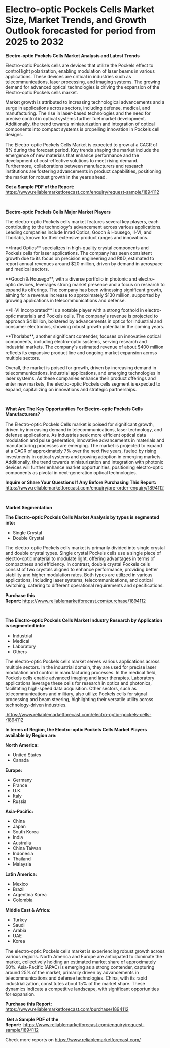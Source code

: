 <p><h1>Electro-optic Pockels Cells Market Size, Market Trends, and Growth Outlook forecasted for period from 2025 to 2032</h1></p><p><strong>Electro-optic Pockels Cells Market Analysis and Latest Trends</strong></p>
<p><p>Electro-optic Pockels cells are devices that utilize the Pockels effect to control light polarization, enabling modulation of laser beams in various applications. These devices are critical in industries such as telecommunications, laser processing, and imaging systems. The growing demand for advanced optical technologies is driving the expansion of the Electro-optic Pockels cells market.</p><p>Market growth is attributed to increasing technological advancements and a surge in applications across sectors, including defense, medical, and manufacturing. The rise in laser-based technologies and the need for precise control in optical systems further fuel market development. Additionally, the trend towards miniaturization and integration of optical components into compact systems is propelling innovation in Pockels cell designs.</p><p>The Electro-optic Pockels Cells Market is expected to grow at a CAGR of 8% during the forecast period. Key trends shaping the market include the emergence of new materials that enhance performance and the development of cost-effective solutions to meet rising demand. Furthermore, collaborations between manufacturers and research institutions are fostering advancements in product capabilities, positioning the market for robust growth in the years ahead.</p></p>
<p><strong>Get a Sample PDF of the Report:&nbsp;</strong> <a href="https://www.reliablemarketforecast.com/enquiry/request-sample/1894112?utm_campaign=2808&utm_medium=2&utm_source=Github&utm_content=ia&utm_term=07042025&utm_id=electro-optic-pockels-cells">https://www.reliablemarketforecast.com/enquiry/request-sample/1894112</a></p>
<p>&nbsp;</p>
<p><strong>Electro-optic Pockels Cells Major Market Players</strong></p>
<p><p>The electro-optic Pockels cells market features several key players, each contributing to the technology's advancement across various applications. Leading companies include Inrad Optics, Gooch & Housego, II-VI, and Thorlabs, known for their extensive product ranges and innovations.</p><p>**Inrad Optics** specializes in high-quality crystal components and Pockels cells for laser applications. The company has seen consistent growth due to its focus on precision engineering and R&D, estimated to report annual revenues around $20 million, driven by demand in aerospace and medical sectors.</p><p>**Gooch & Housego**, with a diverse portfolio in photonic and electro-optic devices, leverages strong market presence and a focus on research to expand its offerings. The company has been witnessing significant growth, aiming for a revenue increase to approximately $130 million, supported by growing applications in telecommunications and defense.</p><p>**II-VI Incorporated** is a notable player with a strong foothold in electro-optic materials and Pockels cells. The company's revenue is projected to approach $4 billion, bolstered by advancements in optics for industrial and consumer electronics, showing robust growth potential in the coming years.</p><p>**Thorlabs**, another significant contender, focuses on innovative optical components, including electro-optic systems, serving research and industrial markets. The company's estimated revenue of about $400 million reflects its expansive product line and ongoing market expansion across multiple sectors.</p><p>Overall, the market is poised for growth, driven by increasing demand in telecommunications, industrial applications, and emerging technologies in laser systems. As these companies enhance their product offerings and enter new markets, the electro-optic Pockels cells segment is expected to expand, capitalizing on innovations and strategic partnerships.</p></p>
<p>&nbsp;</p>
<p><strong>What Are The Key Opportunities For Electro-optic Pockels Cells Manufacturers?</strong></p>
<p><p>The Electro-optic Pockels Cells market is poised for significant growth, driven by increasing demand in telecommunications, laser technology, and defense applications. As industries seek more efficient optical data modulation and pulse generation, innovative advancements in materials and manufacturing processes are emerging. The market is projected to expand at a CAGR of approximately 7% over the next five years, fueled by rising investments in optical systems and growing adoption in emerging markets. Additionally, the trend towards miniaturization and integration with photonic devices will further enhance market opportunities, positioning electro-optic components as pivotal in next-generation optical technologies.</p></p>
<p><strong>Inquire or Share Your Questions If Any Before Purchasing This Report:</strong> <a href="https://www.reliablemarketforecast.com/enquiry/pre-order-enquiry/1894112?utm_campaign=2808&utm_medium=2&utm_source=Github&utm_content=ia&utm_term=07042025&utm_id=electro-optic-pockels-cells">https://www.reliablemarketforecast.com/enquiry/pre-order-enquiry/1894112</a></p>
<p>&nbsp;</p>
<p><strong>Market Segmentation</strong></p>
<p><strong>The Electro-optic Pockels Cells Market Analysis by types is segmented into:</strong></p>
<p><ul><li>Single Crystal</li><li>Double Crystal</li></ul></p>
<p><p>The electro-optic Pockels cells market is primarily divided into single crystal and double crystal types. Single crystal Pockels cells use a single piece of electro-optic material to modulate light, offering advantages in terms of compactness and efficiency. In contrast, double crystal Pockels cells consist of two crystals aligned to enhance performance, providing better stability and higher modulation rates. Both types are utilized in various applications, including laser systems, telecommunications, and optical switching, catering to different operational requirements and specifications.</p></p>
<p><strong>Purchase this Report:&nbsp;</strong><a href="https://www.reliablemarketforecast.com/purchase/1894112?utm_campaign=2808&utm_medium=2&utm_source=Github&utm_content=ia&utm_term=07042025&utm_id=electro-optic-pockels-cells">https://www.reliablemarketforecast.com/purchase/1894112</a></p>
<p>&nbsp;</p>
<p><strong>The Electro-optic Pockels Cells Market Industry Research by Application is segmented into:</strong></p>
<p><ul><li>Industrial</li><li>Medical</li><li>Laboratory</li><li>Others</li></ul></p>
<p><p>The electro-optic Pockels cells market serves various applications across multiple sectors. In the industrial domain, they are used for precise laser modulation and control in manufacturing processes. In the medical field, Pockels cells enable advanced imaging and laser therapies. Laboratory applications leverage these cells for research in optics and photonics, facilitating high-speed data acquisition. Other sectors, such as telecommunications and military, also utilize Pockels cells for signal processing and beam steering, highlighting their versatile utility across technology-driven industries.</p></p>
<p><a href="https://www.reliablemarketforecast.com/electro-optic-pockels-cells-r1894112?utm_campaign=2808&utm_medium=2&utm_source=Github&utm_content=ia&utm_term=07042025&utm_id=electro-optic-pockels-cells">&nbsp;https://www.reliablemarketforecast.com/electro-optic-pockels-cells-r1894112</a></p>
<p><strong>In terms of Region, the Electro-optic Pockels Cells Market Players available by Region are:</strong></p>
<p>
    <p> <strong> North America: </strong>
        <ul>
            <li>United States</li>
            <li>Canada</li>
        </ul>
        </p> 
    <p> <strong> Europe: </strong>
        <ul>
            <li>Germany</li>
            <li>France</li>
            <li>U.K.</li>
            <li>Italy</li>
            <li>Russia</li>
        </ul>
        </p> 
    <p> <strong> Asia-Pacific: </strong>
        <ul>
            <li>China</li>
            <li>Japan</li>
            <li>South Korea</li>
            <li>India</li>
            <li>Australia</li>
            <li>China Taiwan</li>
            <li>Indonesia</li>
            <li>Thailand</li>
            <li>Malaysia</li>
        </ul>
        </p> 
    <p> <strong> Latin America: </strong>
        <ul>
            <li>Mexico</li>
            <li>Brazil</li>
            <li>Argentina Korea</li>
            <li>Colombia</li>
        </ul>
        </p> 
    <p> <strong> Middle East & Africa: </strong>
        <ul>
            <li>Turkey</li>
            <li>Saudi</li>
            <li>Arabia</li>
            <li>UAE</li>
            <li>Korea</li>
        </ul>
    </p>
    </p>
<p><p>The electro-optic Pockels cells market is experiencing robust growth across various regions. North America and Europe are anticipated to dominate the market, collectively holding an estimated market share of approximately 60%. Asia-Pacific (APAC) is emerging as a strong contender, capturing around 25% of the market, primarily driven by advancements in telecommunications and defense technologies. China, with its rapid industrialization, constitutes about 15% of the market share. These dynamics indicate a competitive landscape, with significant opportunities for expansion.</p></p>
<p><strong>Purchase this Report: </strong><a href="https://www.reliablemarketforecast.com/purchase/1894112?utm_campaign=2808&utm_medium=2&utm_source=Github&utm_content=ia&utm_term=07042025&utm_id=electro-optic-pockels-cells">https://www.reliablemarketforecast.com/purchase/1894112</a></p>
<p>&nbsp;<strong>Get a Sample PDF of the Report:&nbsp;&nbsp;</strong><a href="https://www.reliablemarketforecast.com/enquiry/request-sample/1894112?utm_campaign=2808&utm_medium=2&utm_source=Github&utm_content=ia&utm_term=07042025&utm_id=electro-optic-pockels-cells">https://www.reliablemarketforecast.com/enquiry/request-sample/1894112</a></p>
<p><strong></strong></p>
<p>Check more reports on <a href="https://www.reliablemarketforecast.com/?utm_campaign=2808&utm_medium=2&utm_source=Github&utm_content=ia&utm_term=07042025&utm_id=electro-optic-pockels-cells">https://www.reliablemarketforecast.com/</a></p>